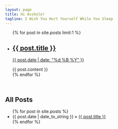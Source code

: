 ```yaml
---
layout: page
title: Hi Asshole!
tagline: I Wish You Hurt Yourself While You Sleep
---
```


<ul class="entries">
            {% for post in site.posts limit:1 %}
              <li>
                <a href="{{ post.url }}">
                <h2>{{ post.title }}</h2>
                <p class="blogdate">{{ post.date | date: "%d %B %Y" }}</p>
                </a>
                <div>{{ post.content }}</div>
              </li>
            {% endfor %}
</ul>

<br>
<h2>All Posts</h2>
<ul class="posts">
  {% for post in site.posts %}
    <li><span>{{ post.date | date_to_string }}</span> &raquo; <a href="{{ BASE_PATH }}{{ post.url }}">{{ post.title }}</a></li>
  {% endfor %}
</ul>
<br>
<br>











